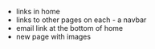 - links in home 
- links to other pages on each - a navbar
- email link at the bottom of home 
- new page with images 